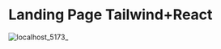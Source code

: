 # Landing Page Tailwind+React


![localhost_5173_](https://github.com/Martian-X1X/Landing-Page-Tailwind-React/assets/117527976/1f79d939-af46-4fad-9400-2bc44e329bd6)
